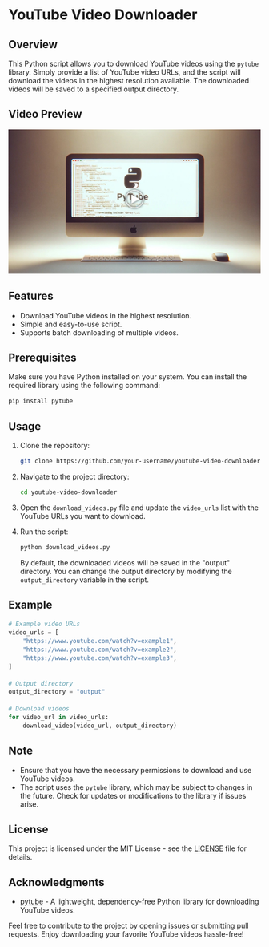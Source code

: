 # YouTube Video Downloader

## Overview

This Python script allows you to download YouTube videos using the `pytube` library. Simply provide a list of YouTube video URLs, and the script will download the videos in the highest resolution available. The downloaded videos will be saved to a specified output directory.

## Video Preview

[![Video Preview](https://github.com/DevRex-0201/Project-Images/blob/main/video%20preview/Py-Youtube-Downloader.png)](https://brand-car.s3.eu-north-1.amazonaws.com/Four+Seasons/Py-Youtube-Downloader.mp4)

## Features

- Download YouTube videos in the highest resolution.
- Simple and easy-to-use script.
- Supports batch downloading of multiple videos.

## Prerequisites

Make sure you have Python installed on your system. You can install the required library using the following command:

```bash
pip install pytube
```

## Usage

1. Clone the repository:

   ```bash
   git clone https://github.com/your-username/youtube-video-downloader.git
   ```

2. Navigate to the project directory:

   ```bash
   cd youtube-video-downloader
   ```

3. Open the `download_videos.py` file and update the `video_urls` list with the YouTube URLs you want to download.

4. Run the script:

   ```bash
   python download_videos.py
   ```

   By default, the downloaded videos will be saved in the "output" directory. You can change the output directory by modifying the `output_directory` variable in the script.

## Example

```python
# Example video URLs
video_urls = [
    "https://www.youtube.com/watch?v=example1",
    "https://www.youtube.com/watch?v=example2",
    "https://www.youtube.com/watch?v=example3",
]

# Output directory
output_directory = "output"

# Download videos
for video_url in video_urls:
    download_video(video_url, output_directory)
```

## Note

- Ensure that you have the necessary permissions to download and use YouTube videos.
- The script uses the `pytube` library, which may be subject to changes in the future. Check for updates or modifications to the library if issues arise.

## License

This project is licensed under the MIT License - see the [LICENSE](LICENSE) file for details.

## Acknowledgments

- [pytube](https://github.com/nficano/pytube) - A lightweight, dependency-free Python library for downloading YouTube videos.

Feel free to contribute to the project by opening issues or submitting pull requests. Enjoy downloading your favorite YouTube videos hassle-free!
